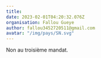 ```yaml
---
title: 
date: 2023-02-01T04:20:32.076Z
organisation: Fallou Gueye 
author: fallou3452720511@gmail.com
avatar: "/img/pays/SN.svg"
---
```


Non au troisième mandat.